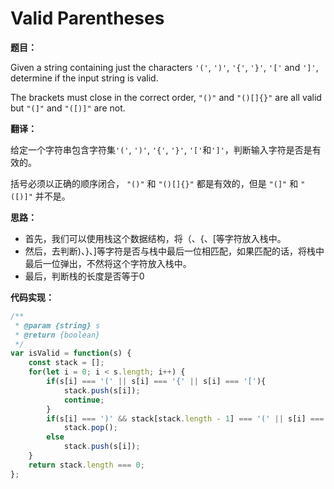 # Valid Parentheses

**题目：**

Given a string containing just the characters `'('`, `')'`, `'{'`, `'}'`, `'['` and `']'`, determine if the input string is valid.

The brackets must close in the correct order, `"()"` and `"()[]{}"` are all valid but `"(]"` and `"([)]"` are not.

**翻译：**

给定一个字符串包含字符集`'('`, `')'`, `'{'`, `'}'`, `'['`和`']'`，判断输入字符是否是有效的。

括号必须以正确的顺序闭合， `"()"` 和 `"()[]{}"` 都是有效的，但是 `"(]"` 和 `"([)]"` 并不是。

**思路：**

* 首先，我们可以使用栈这个数据结构，将（、{、[等字符放入栈中。
* 然后，去判断)、}、]等字符是否与栈中最后一位相匹配，如果匹配的话，将栈中最后一位弹出，不然将这个字符放入栈中。
* 最后，判断栈的长度是否等于0

**代码实现：**

```javascript
/**
 * @param {string} s
 * @return {boolean}
 */
var isValid = function(s) {
    const stack = [];
    for(let i = 0; i < s.length; i++) {
        if(s[i] === '(' || s[i] === '{' || s[i] === '['){
            stack.push(s[i]);
            continue;
        }
        if(s[i] === ')' && stack[stack.length - 1] === '(' || s[i] === '}' && stack[stack.length - 1] === '{' || s[i] === ']' && stack[stack.length - 1] === '[')
            stack.pop();
        else
            stack.push(s[i]);
    }
    return stack.length === 0;
};
```

